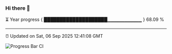 ### Hi there 👋

⏳ Year progress { ████████████████████▁▁▁▁▁▁▁▁▁▁ } 68.09 %

---

⏰ Updated on Sat, 06 Sep 2025 12:41:08 GMT

![Progress Bar CI](https://github.com/ZhaoGui/ZhaoGui/workflows/Progress%20Bar%20CI/badge.svg)
